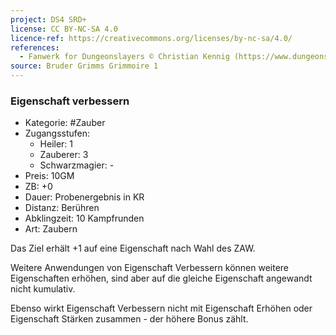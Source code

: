 ```yaml
---
project: DS4 SRD+
license: CC BY-NC-SA 4.0
licence-ref: https://creativecommons.org/licenses/by-nc-sa/4.0/
references: 
  - Fanwerk for Dungeonslayers © Christian Kennig (https://www.dungeonslayers.net/)
source: Bruder Grimms Grimmoire 1
---
```


### Eigenschaft verbessern

- Kategorie: #Zauber
- Zugangsstufen:
  - Heiler: 1
  - Zauberer: 3
  - Schwarzmagier: -
- Preis: 10GM
- ZB: +0
- Dauer: Probenergebnis in KR
- Distanz: Berühren
- Abklingzeit: 10 Kampfrunden
- Art: Zaubern

Das Ziel erhält +1 auf eine Eigenschaft nach Wahl des ZAW.

Weitere Anwendungen von Eigenschaft Verbessern können weitere Eigenschaften erhöhen, sind aber auf die gleiche Eigenschaft angewandt nicht kumulativ.

Ebenso wirkt Eigenschaft Verbessern nicht mit Eigenschaft Erhöhen oder Eigenschaft Stärken zusammen - der höhere Bonus zählt.

